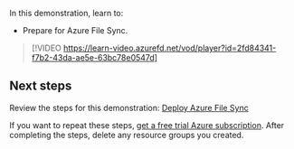 In this demonstration, learn to:

- Prepare for Azure File Sync.

>[!VIDEO https://learn-video.azurefd.net/vod/player?id=2fd84341-f7b2-43da-ae5e-63bc78e0547d]

## Next steps

Review the steps for this demonstration:
[Deploy Azure File Sync](https://aka.ms/storage-sync-files-deployment-guide?azure-portal=true)

If you want to repeat these steps, [get a free trial Azure subscription](https://azure.microsoft.com/free/?azure-portal=true). After completing the steps, delete any resource groups you created. 
